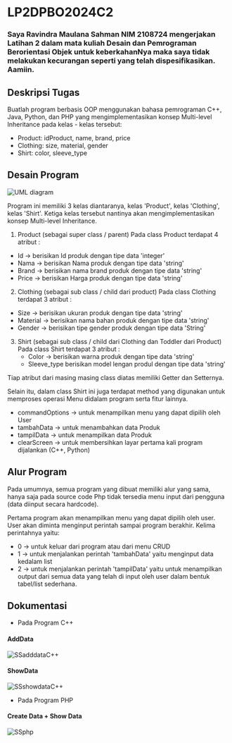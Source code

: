 # LP2DPBO2024C2

### Saya Ravindra Maulana Sahman NIM 2108724 mengerjakan Latihan 2 dalam mata kuliah Desain dan Pemrograman Berorientasi Objek untuk keberkahanNya maka saya tidak melakukan kecurangan seperti yang telah dispesifikasikan. Aamiin.

## Deskripsi Tugas
Buatlah program berbasis OOP menggunakan bahasa pemrograman C++, Java, Python, dan PHP yang mengimplementasikan konsep Multi-level Inheritance  pada kelas - kelas tersebut:
* Product: idProduct, name, brand, price
* Clothing: size, material, gender
* Shirt: color, sleeve_type


## Desain Program
![UML diagram](https://github.com/Ravindraa181/LP2DPBO2024C2/assets/100990733/1d4ed563-914a-464b-8279-ef33fbf84767)

Program ini memiliki 3 kelas diantaranya, kelas 'Product', kelas 'Clothing', kelas 'Shirt'. Ketiga kelas tersebut nantinya akan mengimplementasikan konsep Multi-level Inheritance.
1. Product (sebagai super class / parent)
  Pada class Product terdapat 4 atribut : 
  * Id -> berisikan Id produk dengan tipe data 'integer'
  * Nama -> berisikan Nama produk dengan tipe data 'string'
  * Brand -> berisikan nama brand produk dengan tipe data 'string'
  * Price -> berisikan Harga produk dengan tipe data 'string'

2. Clothing (sebagai sub class / child dari product)
  Pada class Clothing terdapat 3 atribut :
  * Size -> berisikan ukuran produk dengan tipe data 'string'
  * Material -> berisikan nama bahan produk dengan tipe data 'string'
  * Gender -> berisikan tipe gender produk dengan tipe data 'String'

3. Shirt (sebagai sub class / child dari Clothing dan Toddler dari Product)
   Pada class Shirt terdapat 3 atribut :
   * Color -> berisikan warna produk dengan tipe data 'string'
   * Sleeve_type berisikan model lengan produl dengan tipe data 'string'

Tiap atribut dari masing masing class diatas memiliki Getter dan Setternya.

Selain itu, dalam class Shirt ini juga terdapat method yang digunakan untuk memproses operasi Menu didalam program serta fitur lainnya.

* commandOptions -> untuk menampilkan menu yang dapat dipilih oleh User
* tambahData -> untuk menambahkan data Produk
* tampilData -> untuk menampilkan data Produk
* clearScreen -> untuk membersihkan layar pertama kali program dijalankan (C++, Python)

## Alur Program
Pada umumnya, semua program yang dibuat memiliki alur yang sama, hanya saja pada source code Php tidak tersedia menu input dari pengguna (data diinput secara hardcode).

Pertama program akan menampilkan menu yang dapat dipilih oleh user. User akan diminta menginput perintah sampai program berakhir. Kelima perintahnya yaitu:

* 0 -> untuk keluar dari program atau dari menu CRUD
* 1 -> untuk menjalankan perintah 'tambahData' yaitu menginput data kedalam list
* 2 -> untuk menjalankan perintah 'tampilData' yaitu untuk menampilkan output dari semua data yang telah di input oleh user dalam bentuk tabel/list sederhana.

## Dokumentasi
* Pada Program C++
#### AddData
![SSadddataC++](https://github.com/Ravindraa181/LP2DPBO2024C2/assets/100990733/7c7c7e0e-55e2-4a84-b46d-ad2093594d8a)

#### ShowData
![SSshowdataC++](https://github.com/Ravindraa181/LP2DPBO2024C2/assets/100990733/054451f8-a60d-4db0-9d08-7f9f4b5c462b)


* Pada Program PHP
#### Create Data + Show Data
![SSphp](https://github.com/Ravindraa181/LP2DPBO2024C2/assets/100990733/a79dfd22-fbd3-493e-8144-d14e44e385e3)


